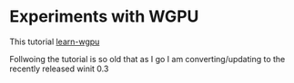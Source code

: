 # Experiments with WGPU

This tutorial [learn-wgpu](https://sotrh.github.io/learn-wgpu/)

Follwoing the tutorial is so old that as I go I am converting/updating  to the recently released winit 0.3